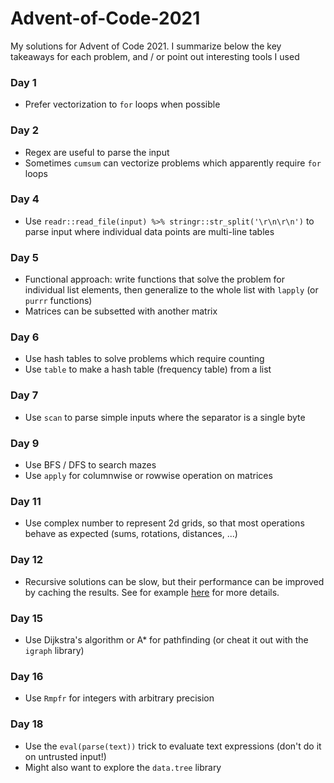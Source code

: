# Advent-of-Code-2021
My solutions for Advent of Code 2021. I summarize below the key takeaways for each problem, and / or point out interesting tools I used

### Day 1
* Prefer vectorization to `for` loops when possible

### Day 2
* Regex are useful to parse the input
* Sometimes `cumsum` can vectorize problems which apparently require `for` loops

### Day 4
* Use `readr::read_file(input) %>% stringr::str_split('\r\n\r\n')` to parse input where individual data points are multi-line tables

### Day 5
* Functional approach: write functions that solve the problem for individual list elements, then generalize to the whole list with `lapply` (or `purrr` functions)
* Matrices can be subsetted with another matrix

### Day 6
* Use hash tables to solve problems which require counting
* Use `table` to make a hash table (frequency table) from a list

### Day 7
* Use `scan` to parse simple inputs where the separator is a single byte

### Day 9
* Use BFS / DFS to search mazes
* Use `apply` for columnwise or rowwise operation on matrices

### Day 11
* Use complex number to represent 2d grids, so that most operations behave as expected (sums, rotations, distances, ...)

### Day 12
* Recursive solutions can be slow, but their performance can be improved by caching the results. See for example [here](https://www.r-bloggers.com/2014/12/fibonacci-sequence-in-r-with-memoization/) for more details.

### Day 15
* Use Dijkstra's algorithm or A* for pathfinding (or cheat it out with the `igraph` library)

### Day 16
* Use `Rmpfr` for integers with arbitrary precision

### Day 18
* Use the `eval(parse(text))` trick to evaluate text expressions (don't do it on untrusted input!)
* Might also want to explore the `data.tree` library